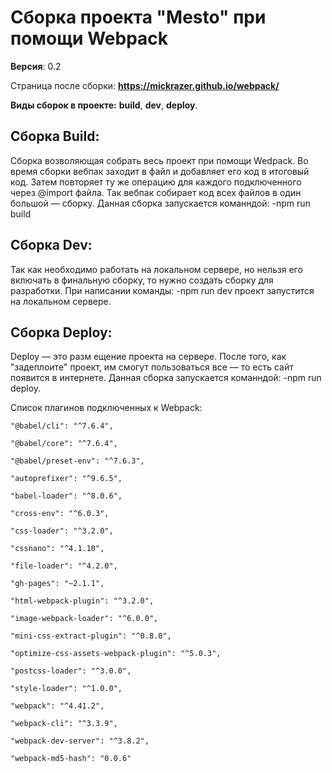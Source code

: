 # Сборка проекта "Mesto" при помощи Webpack

**Версия**: 0.2

Страница после сборки: 
**https://mickrazer.github.io/webpack/**

**Виды сборок в проекте:**
**build**, **dev**, **deploy**.

## Сборка Build:

Сборка возволяющая собрать весь проект при помощи Wedpack. Во время сборки вебпак заходит в файл и добавляет его код в итоговый код. Затем повторяет ту же операцию для каждого подключенного через @import файла. Так вебпак собирает код всех файлов в один большой — сборку. Данная сборка запускается команндой: -npm run build

## Сборка Dev: 

Так как необходимо работать на локальном сервере, но нельзя его включать в финальную сборку, то нужно создать сборку для разработки. При написании команды: -npm run dev проект запустится на локальном сервере.

## Сборка Deploy:

Deploy — это разм ещение проекта на сервере. После того, как "задеплоите" проект, им смогут пользоваться все — то есть сайт появится в интернете. Данная сборка запускается команндой: -npm run deploy.

Cписок плагинов подключенных к Webpack:

    "@babel/cli": "^7.6.4",
    
    "@babel/core": "^7.6.4",
    
    "@babel/preset-env": "^7.6.3",
    
    "autoprefixer": "^9.6.5",
    
    "babel-loader": "^8.0.6",
    
    "cross-env": "^6.0.3",
    
    "css-loader": "^3.2.0",
    
    "cssnano": "^4.1.10",
    
    "file-loader": "^4.2.0",
    
    "gh-pages": "~2.1.1",
    
    "html-webpack-plugin": "^3.2.0",
    
    "image-webpack-loader": "^6.0.0",
    
    "mini-css-extract-plugin": "^0.8.0",
    
    "optimize-css-assets-webpack-plugin": "^5.0.3",
    
    "postcss-loader": "^3.0.0",
    
    "style-loader": "^1.0.0",
    
    "webpack": "^4.41.2",
    
    "webpack-cli": "^3.3.9",
    
    "webpack-dev-server": "^3.8.2",
    
    "webpack-md5-hash": "0.0.6"

